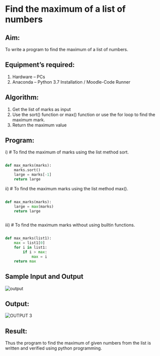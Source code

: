 # Find the maximum of a list of numbers
## Aim:
To write a program to find the maximum of a list of numbers.
## Equipment’s required:
1.	Hardware – PCs
2.	Anaconda – Python 3.7 Installation / Moodle-Code Runner
## Algorithm:
1.	Get the list of marks as input
2.	Use the sort() function or max() function or use the for loop to find the maximum mark.
3.	Return the maximum value
## Program:

i)	# To find the maximum of marks using the list method sort.
```Python

def max_marks(marks):
    marks.sort()
    large = marks[-1]
    return large


```

ii)	# To find the maximum marks using the list method max().
```Python

def max_marks(marks):
    large = max(marks)
    return large
    

```

iii) # To find the maximum marks without using builtin functions.
```Python

def max_marks(list1):
    max = list1[0]
    for i in list1:
        if i > max:
            max = i
    return max

```
## Sample Input and Output
![output](./img/max_marks1.jpg) 

## Output:
![OUTPUT 3](https://user-images.githubusercontent.com/119478098/215253378-54d34bda-972b-4c48-8858-cb7e1ba22184.png)


## Result:
Thus the program to find the maximum of given numbers from the list is written and verified using python programming.
